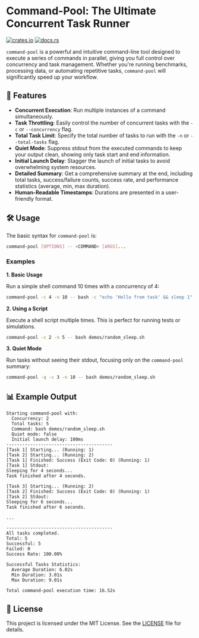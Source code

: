# Command-Pool: The Ultimate Concurrent Task Runner

[![crates.io](https://img.shields.io/crates/v/command-pool.svg)](https://crates.io/crates/command-pool)
[![docs.rs](https://docs.rs/command-pool/badge.svg)](https://docs.rs/command-pool)

`command-pool` is a powerful and intuitive command-line tool designed to execute a series of commands in parallel, giving you full control over concurrency and task management. Whether you're running benchmarks, processing data, or automating repetitive tasks, `command-pool` will significantly speed up your workflow.

## 🚀 Features

- **Concurrent Execution**: Run multiple instances of a command simultaneously.
- **Task Throttling**: Easily control the number of concurrent tasks with the `-c` or `--concurrency` flag.
- **Total Task Limit**: Specify the total number of tasks to run with the `-n` or `--total-tasks` flag.
- **Quiet Mode**: Suppress stdout from the executed commands to keep your output clean, showing only task start and end information.
- **Initial Launch Delay**: Stagger the launch of initial tasks to avoid overwhelming system resources.
- **Detailed Summary**: Get a comprehensive summary at the end, including total tasks, success/failure counts, success rate, and performance statistics (average, min, max duration).
- **Human-Readable Timestamps**: Durations are presented in a user-friendly format.

## 🛠️ Usage

The basic syntax for `command-pool` is:

```sh
command-pool [OPTIONS] -- <COMMAND> [ARGS]...
```

### Examples

**1. Basic Usage**

Run a simple shell command 10 times with a concurrency of 4:

```sh
command-pool -c 4 -n 10 -- bash -c "echo 'Hello from task' && sleep 1"
```

**2. Using a Script**

Execute a shell script multiple times. This is perfect for running tests or simulations.

```sh
command-pool -c 2 -n 5 -- bash demos/random_sleep.sh
```

**3. Quiet Mode**

Run tasks without seeing their stdout, focusing only on the `command-pool` summary:

```sh
command-pool -q -c 3 -n 10 -- bash demos/random_sleep.sh
```

## 📊 Example Output

```
Starting command-pool with:
  Concurrency: 2
  Total tasks: 5
  Command: bash demos/random_sleep.sh
  Quiet mode: false
  Initial launch delay: 100ms
----------------------------------------
[Task 1] Starting... (Running: 1)
[Task 2] Starting... (Running: 2)
[Task 1] Finished: Success (Exit Code: 0) (Running: 1)
[Task 1] Stdout:
Sleeping for 4 seconds...
Task finished after 4 seconds.

[Task 3] Starting... (Running: 2)
[Task 2] Finished: Success (Exit Code: 0) (Running: 1)
[Task 2] Stdout:
Sleeping for 6 seconds...
Task finished after 6 seconds.

...

----------------------------------------
All tasks completed.
Total: 5
Successful: 5
Failed: 0
Success Rate: 100.00%

Successful Tasks Statistics:
  Average Duration: 6.02s
  Min Duration: 3.01s
  Max Duration: 9.01s

Total command-pool execution time: 16.52s
```

## 📜 License

This project is licensed under the MIT License. See the [LICENSE](LICENSE) file for details.

